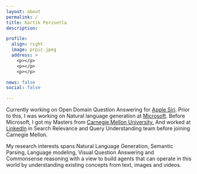 ```yaml
---
layout: about
permalink: /
title: Kartik Perisetla
description:

profile:
  align: right
  image: prpic.jpeg
  address: >
    <p></p>
    <p></p>
    <p></p>

news: false
social: false

---
```

<p align="left">
Currently working on Open Domain Question Answering for <a href="https://www.apple.com/siri/" target="_blank">Apple Siri</a>. Prior to this, I was working on Natural language generation at <a href="http://microsoft.com" target="_blank">Microsoft</a>. Before Microsoft, I got my Masters from <a href="http://cmu.edu/" target="_blank">Carnegie Mellon University.</a> And worked at <a href="https://linkedin.com" target="_blank">LinkedIn</a> in Search Relevance and Query Understanding team before joining Carnegie Mellon.
</p>

<p align="left">
My research interests spans Natural Language Generation, Semantic Parsing, Language modeling, Visual Question Answering and Commonsense reasoning with a view to build agents that can operate in this world by understanding existing concepts from text, images and videos.
</p>
